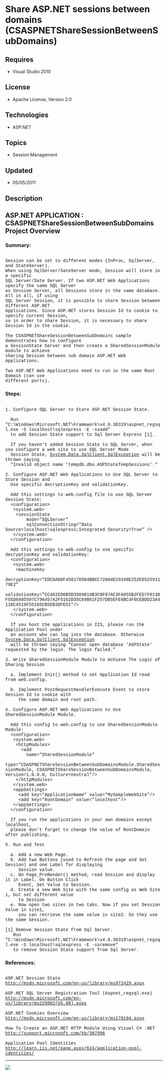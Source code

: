 # Share ASP.NET sessions between domains (CSASPNETShareSessionBetweenSubDomains)
## Requires
- Visual Studio 2010
## License
- Apache License, Version 2.0
## Technologies
- ASP.NET
## Topics
- Session Management
## Updated
- 05/05/2011
## Description

<p style="font-family:Courier New"></p>
<h2>ASP.NET APPLICATION : CSASPNETShareSessionBetweenSubDomains Project Overview</h2>
<p style="font-family:Courier New"></p>
<h3>Summary:</h3>
<p style="font-family:Courier New"><br>
Session can be set to different modes (InProc, SqlServer, and StateServer).<br>
When using SqlServer/SateServer mode, Session will store in a specific <br>
SQL Server/Sate Server. If two ASP.NET Web Applications specify the same SQL Server
<br>
as Session Server, all Sessions store in the same database. All in all, if using <br>
SQL Server Session, it is possible to share Session between different ASP.NET <br>
Applications. Since ASP.NET stores Session Id to cookie to specify current Session,
<br>
so in order to share Session, it is necessary to share Session Id in the cookie.<br>
<br>
The CSASPNETShareSessionBetweenSubDomains sample demonstrates how to configure <br>
a SessionState Server and then create a SharedSessionModule module to achieve <br>
sharing Session between sub domain ASP.NET Web Applications.<br>
<br>
Two ASP.NET Web Applications need to run in the same Root Domain (can use <br>
different ports).<br>
</p>
<h3>Steps:</h3>
<p style="font-family:Courier New"><br>
1. Configure SQL Server to Store ASP.NET Session State.<br>
<br>
&nbsp; Run &quot;C:\Windows\Microsoft.NET\Framework\v4.0.30319\aspnet_regsql.exe -S localhost\sqlexpress -E -ssadd&quot;<br>
&nbsp; to add Session State support to Sql Server Express [1].<br>
<br>
&nbsp; If you haven't added Session State to SQL Server, when you configure a web site to use SQL Server Mode<br>
&nbsp; Session State, <a class="libraryLink" href="http://msdn.microsoft.com/en-US/library/System.Data.SqlClient.SqlException.aspx" target="_blank" title="Auto generated link to System.Data.SqlClient.SqlException">System.Data.SqlClient.SqlException</a> will be thrown saying <br>
&nbsp; &quot;Invalid object name 'tempdb.dbo.ASPStateTempSessions'.&quot;<br>
<br>
2. Configure ASP.NET Web Applications to Use SQL Server to Store Session and <br>
&nbsp; Use specific decryptionKey and validationKey.<br>
<br>
&nbsp; Add this settings to web.config file to use SQL Server Session State:<br>
&nbsp; &lt;configuration&gt;<br>
&nbsp; &nbsp;&lt;system.web&gt;<br>
&nbsp; &nbsp; &lt;sessionState <br>
&nbsp; &nbsp; &nbsp; &nbsp; mode=&quot;SQLServer&quot; <br>
&nbsp; &nbsp; &nbsp; &nbsp; sqlConnectionString=&quot;Data Source=localhost\sqlexpress;Integrated Security=True&quot; /&gt;<br>
&nbsp; &nbsp;&lt;/system.web&gt;<br>
&nbsp; &lt;/configuration&gt;<br>
<br>
&nbsp; Add this settings to web.config to use specific decryptionKey and validationKey:<br>
&nbsp; &lt;configuration&gt;<br>
&nbsp; &nbsp;&lt;system.web&gt;<br>
&nbsp; &nbsp; &lt;machineKey <br>
&nbsp; &nbsp; &nbsp; &nbsp; decryptionKey=&quot;EDCDA6DF458176504BBCC720A4E29348E252E652591179E2&quot;
<br>
&nbsp; &nbsp; &nbsp; &nbsp; validationKey=&quot;CC482ED6B5D3569819B3C8F07AC3FA855B2FED7F0130F55D8405597C796457A2F5162D35C69B61F257DB5EFE6BC4F6CEBDD23A4118C4519F55185CB5EB3DFE61&quot;/&gt;<br>
&nbsp; &nbsp;&lt;/system.web&gt;<br>
&nbsp; &lt;/configuration&gt;<br>
<br>
&nbsp; If you host the applications in IIS, please run the Application Pool under
<br>
&nbsp; an account who can log into the database. Otherwise <a class="libraryLink" href="http://msdn.microsoft.com/en-US/library/System.Data.SqlClient.SqlException.aspx" target="_blank" title="Auto generated link to System.Data.SqlClient.SqlException">System.Data.SqlClient.SqlException</a><br>
&nbsp; will be thrown saying &quot;Cannot open database 'ASPState' requested by the login. The login failed.&quot;<br>
<br>
3. Write SharedSessionModule Module to Achieve The Logic of Sharing Session<br>
<br>
&nbsp; a. Implement Init() method to set Application Id read from web.config.<br>
<br>
&nbsp; b. Implement PostRequestHandlerExecute Event to store Session Id to cookie with
<br>
&nbsp; &nbsp; &nbsp;the same domain and root path.<br>
<br>
4. Configure ASP.NET Web Applications to Use SharedSessionModule Module.<br>
&nbsp; <br>
&nbsp; Add this config to web.config to use SharedSessionModule Module:<br>
&nbsp; &lt;configuration&gt;<br>
&nbsp; &nbsp;&lt;system.web&gt;<br>
&nbsp; &nbsp; &lt;httpModules&gt;<br>
&nbsp; &nbsp; &nbsp; &lt;add <br>
&nbsp; &nbsp; &nbsp; &nbsp; name=&quot;SharedSessionModule&quot; <br>
&nbsp; &nbsp; &nbsp; &nbsp; type=&quot;CSASPNETShareSessionBetweenSubDomainsModule.SharedSessionModule, CSASPNETShareSessionBetweenSubDomainsModule, Version=1.0.0.0, Culture=neutral&quot;/&gt;<br>
&nbsp; &nbsp; &lt;/httpModules&gt;<br>
&nbsp; &nbsp;&lt;/system.web&gt;<br>
&nbsp; &nbsp;&lt;appSettings&gt;<br>
&nbsp; &nbsp; &nbsp;&lt;add key=&quot;ApplicationName&quot; value=&quot;MySampleWebSite&quot;/&gt;<br>
&nbsp; &nbsp; &nbsp;&lt;add key=&quot;RootDomain&quot; value=&quot;localhost&quot;/&gt;<br>
&nbsp; &nbsp;&lt;/appSettings&gt;<br>
&nbsp; &lt;/configuration&gt;<br>
<br>
&nbsp; If you run the applications in your own domains except localhost, <br>
&nbsp; please don't forget to change the value of RootDomain after publishing.<br>
<br>
5. Run and Test<br>
&nbsp; <br>
&nbsp; a. Add a new Web Page.<br>
&nbsp; b. Add two Buttons (used to Refresh the page and Set Session) and one Label for displaying<br>
&nbsp; &nbsp; &nbsp;Session value.<br>
&nbsp; c. On Page_PreRender() method, read Session and display it in Label. On Button Click<br>
&nbsp; &nbsp; &nbsp;Event, Set Value to Session.<br>
&nbsp; d. Create a new Web Site with the same config as Web Site 1, but set different value<br>
&nbsp; &nbsp; &nbsp;to Session<br>
&nbsp; e. Now open two sites in two tabs. Now if you set Session Value in site1,<br>
&nbsp; &nbsp; &nbsp;you can retrieve the same value in site2. So they use the same Session.<br>
<br>
[1] Remove Session State from Sql Server.<br>
&nbsp; &nbsp;Run &quot;C:\Windows\Microsoft.NET\Framework\v4.0.30319\aspnet_regsql.exe -S localhost\sqlexpress -E -ssremove&quot;<br>
&nbsp; &nbsp;to remove Session State support from Sql Server.<br>
</p>
<h3>References:</h3>
<p style="font-family:Courier New"><br>
ASP.NET Session State<br>
<a target="_blank" href="http://msdn.microsoft.com/en-us/library/ms972429.aspx">http://msdn.microsoft.com/en-us/library/ms972429.aspx</a><br>
<br>
ASP.NET SQL Server Registration Tool (Aspnet_regsql.exe) <br>
<a target="_blank" href="http://msdn.microsoft.com/en-us/library/ms229862(VS.80).aspx">http://msdn.microsoft.com/en-us/library/ms229862(VS.80).aspx</a><br>
<br>
ASP.NET Cookies Overview<br>
<a target="_blank" href="http://msdn.microsoft.com/en-us/library/ms178194.aspx">http://msdn.microsoft.com/en-us/library/ms178194.aspx</a><br>
<br>
How To Create an ASP.NET HTTP Module Using Visual C# .NET<br>
<a target="_blank" href="http://support.microsoft.com/kb/307996">http://support.microsoft.com/kb/307996</a><br>
<br>
Application Pool Identities<br>
<a target="_blank" href="http://learn.iis.net/page.aspx/624/application-pool-identities/">http://learn.iis.net/page.aspx/624/application-pool-identities/</a><br>
</p>
<hr>
<div><a href="http://go.microsoft.com/?linkid=9759640" style="margin-top:3px"><img src="http://bit.ly/onecodelogo">
</a></div>
